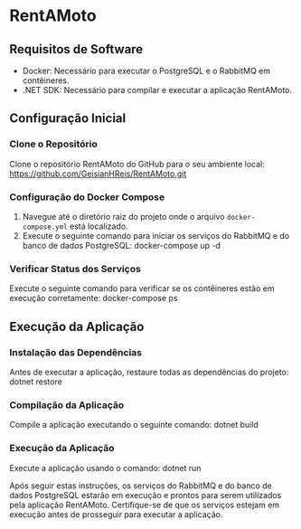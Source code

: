 # RentAMoto

## Requisitos de Software
- Docker: Necessário para executar o PostgreSQL e o RabbitMQ em contêineres.
- .NET SDK: Necessário para compilar e executar a aplicação RentAMoto.

## Configuração Inicial

### Clone o Repositório
Clone o repositório RentAMoto do GitHub para o seu ambiente local: 
https://github.com/GeisianHReis/RentAMoto.git


### Configuração do Docker Compose
1. Navegue até o diretório raiz do projeto onde o arquivo `docker-compose.yml` está localizado.
2. Execute o seguinte comando para iniciar os serviços do RabbitMQ e do banco de dados PostgreSQL: docker-compose up -d


### Verificar Status dos Serviços
Execute o seguinte comando para verificar se os contêineres estão em execução corretamente: docker-compose ps


## Execução da Aplicação

### Instalação das Dependências
Antes de executar a aplicação, restaure todas as dependências do projeto: dotnet restore


### Compilação da Aplicação
Compile a aplicação executando o seguinte comando: dotnet build


### Execução da Aplicação
Execute a aplicação usando o comando: dotnet run



Após seguir estas instruções, os serviços do RabbitMQ e do banco de dados PostgreSQL estarão em execução e prontos para serem utilizados pela aplicação RentAMoto. Certifique-se de que os serviços estejam em execução antes de prosseguir para executar a aplicação.




